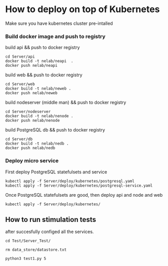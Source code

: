 # How to deploy on top of Kubernetes

Make sure you have kubernetes cluster pre-intalled


### Build docker image and push to registry

build api && push to docker registry
```
cd Server/api 
docker build -t nelab/neapi  .
docker push nelab/neapi
```

build web && push to docker registry
```
cd Server/web
docker build -t nelab/neweb .
docker push nelab/neweb
```

build nodeserver (middle man) && push to docker registry
```
cd Server/nodeserver
docker build -t nelab/nenode .
docker push nelab/nenode
```

build PostgreSQL db && push to docker registry
```
cd Server/db
docker build -t nelab/nedb .
docker push nelab/nedb
```

### Deploy micro service

First deploy PostgreSQL statefulsets and service

```
kubectl apply -f Server/deploy/kubernetes/postgresql.yaml
kubectl apply -f Server/deploy/kubernetes/postgresql-service.yaml
```

Once PostgreSQL statefulsets are good, then deploy api and node and web
```
kubectl apply -f Server/deploy/kubernetes/
```

## How to run stimulation tests

after succesfully configed all the services.

```
cd Test/Server_Test/

rm data_store/datastore.txt

python3 test1.py 5
```
